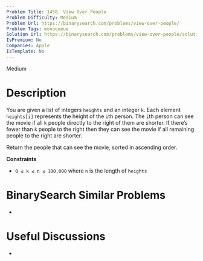 ```yaml
---
Problem Title: 1458. View Over People
Problem Difficulty: Medium
Problem Url: https://binarysearch.com/problems/view-over-people/
Problem Tags: monoqueue
Solution Url: https://binarysearch.com/problems/view-over-people/solutions/
IsPremium: No
Companies: Apple
IsTemplate: No
---
```


<span style="color: ;">Medium</span>

# Description

You are given a list of integers `heights` and an integer `k`. Each element `heights[i]` represents the height of the `i`th person. The `i`th person can see the movie if all `k` people directly to the right of them are shorter. If there’s fewer than `k` people to the right then they can see the movie if all remaining people to the right are shorter.

Return the people that can see the movie, sorted in ascending order.

**Constraints**
- `0 ≤ k ≤ n ≤ 100,000` where `n` is the length of `heights`

# BinarySearch Similar Problems

- []()

# Useful Discussions

- []()
